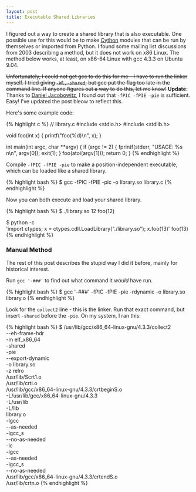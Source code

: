 ```yaml
---
layout: post
title: Executable Shared Libraries
---
```


I figured out a way to create a shared library that is also executable.  One
possible use for this would be to make [Cython](http://cython.org) modules
that can be run by themselves or imported from Python.  I found some mailing
list discussions from 2003 describing a method, but it does not work on x86
Linux.  The method below works, at least, on x86-64 Linux with gcc 4.3.3 on
Ubuntu 9.04.

<del>Unfortunately, I could not get gcc to do this for me - I have to run the
linker myself.  I tried giving <code>-Wl,-shared</code>, but gcc put the flag
too late in the command line.  If anyone figures out a way to do this, let me
know!</del>
**Update:** Thanks to [Daniel
Jacobowitz](http://sourceware.org/ml/binutils/2009-10/msg00088.html), I found
out that `-fPIC -fPIE -pie` is sufficient.  Easy!  I've updated the post bleow
to reflect this.

Here's some example code:

{% highlight c %}
// library.c
#include <stdio.h>
#include <stdlib.h>

void foo(int x) {
    printf("foo(%d)\n", x);
}

int main(int argc, char **argv) {
    if (argc != 2) {
        fprintf(stderr, "USAGE: %s n\n", argv[0]);
        exit(1);
    }
    foo(atoi(argv[1]));
    return 0;
}
{% endhighlight %}

Compile `-fPIC -fPIE -pie` to make a position-independent executable, which
can be loaded like a shared library.

{% highlight bash %}
$ gcc -fPIC -fPIE -pic -o library.so library.c
{% endhighlight %}

Now you can both execute and load your shared library.

{% highlight bash %}
$ ./library.so 12
foo(12)

$ python -c \
    'import ctypes; x = ctypes.cdll.LoadLibrary("./library.so"); x.foo(13)'
foo(13)
{% endhighlight %}

### Manual Method ###

The rest of this post describes the stupid way I did it before, mainly for
historical interest.

Run `gcc '-###'` to find out what command it *would* have run.

{% highlight bash %}
$ gcc '-###' -fPIC -fPIE -pie -rdynamic -o library.so library.o
{% endhighlight %}

Look for the `collect2` line - this is the linker.  Run that exact command,
but insert `-shared` before the `-pie`.  On my system, I ran this:

{% highlight bash %}
$ /usr/lib/gcc/x86_64-linux-gnu/4.3.3/collect2 \
    --eh-frame-hdr \
    -m elf_x86_64 \
    -shared \
    -pie \
    --export-dynamic \
    -o library.so \
    -z relro \
    /usr/lib/Scrt1.o \
    /usr/lib/crti.o \
    /usr/lib/gcc/x86_64-linux-gnu/4.3.3/crtbeginS.o \
    -L/usr/lib/gcc/x86_64-linux-gnu/4.3.3 \
    -L/usr/lib \
    -L/lib \
    library.o \
    -lgcc \
    --as-needed \
    -lgcc_s \
    --no-as-needed \
    -lc \
    -lgcc \
    --as-needed \
    -lgcc_s \
    --no-as-needed \
    /usr/lib/gcc/x86_64-linux-gnu/4.3.3/crtendS.o \
    /usr/lib/crtn.o
{% endhighlight %}

